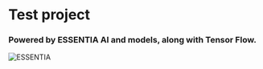 # Test project

### Powered by ESSENTIA AI and models, along with Tensor Flow.

![ESSENTIA](https://essentia.upf.edu/_static/essentia_logo.svg)

